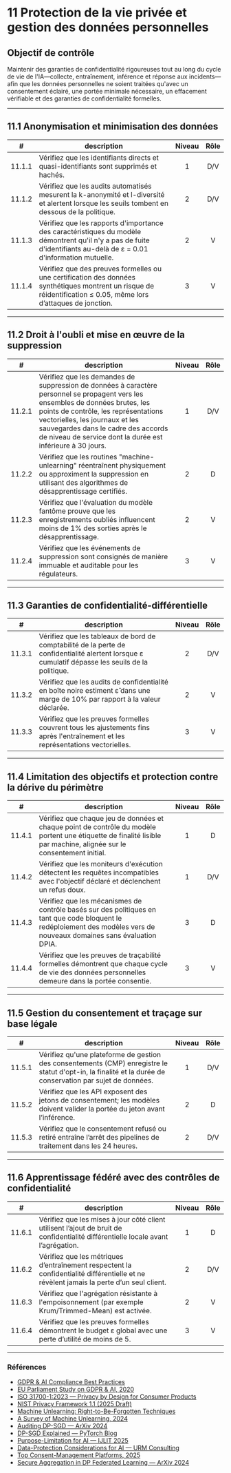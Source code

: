 # 11 Protection de la vie privée et gestion des données personnelles

## Objectif de contrôle

Maintenir des garanties de confidentialité rigoureuses tout au long du cycle de vie de l'IA—collecte, entraînement, inférence et réponse aux incidents—afin que les données personnelles ne soient traitées qu'avec un consentement éclairé, une portée minimale nécessaire, un effacement vérifiable et des garanties de confidentialité formelles.

---

## 11.1 Anonymisation et minimisation des données

|   #    | description                                                                                                                                                          | Niveau | Rôle |
| :----: | -------------------------------------------------------------------------------------------------------------------------------------------------------------------- | :----: | :--: |
| 11.1.1 | Vérifiez que les identifiants directs et quasi-identifiants sont supprimés et hachés.                                                                                |   1    | D/V  |
| 11.1.2 | Vérifiez que les audits automatisés mesurent la k-anonymité et l-diversité et alertent lorsque les seuils tombent en dessous de la politique.                        |   2    | D/V  |
| 11.1.3 | Vérifiez que les rapports d'importance des caractéristiques du modèle démontrent qu'il n'y a pas de fuite d'identifiants au-delà de ε = 0.01 d'information mutuelle. |   2    |  V   |
| 11.1.4 | Vérifiez que des preuves formelles ou une certification des données synthétiques montrent un risque de réidentification ≤ 0.05, même lors d’attaques de jonction.    |   3    |  V   |

---

## 11.2 Droit à l'oubli et mise en œuvre de la suppression

|   #    | description                                                                                                                                                                                                                                                                                                    | Niveau | Rôle |
| :----: | -------------------------------------------------------------------------------------------------------------------------------------------------------------------------------------------------------------------------------------------------------------------------------------------------------------- | :----: | :--: |
| 11.2.1 | Vérifiez que les demandes de suppression de données à caractère personnel se propagent vers les ensembles de données brutes, les points de contrôle, les représentations vectorielles, les journaux et les sauvegardes dans le cadre des accords de niveau de service dont la durée est inférieure à 30 jours. |   1    | D/V  |
| 11.2.2 | Vérifiez que les routines "machine-unlearning" réentraînent physiquement ou approximent la suppression en utilisant des algorithmes de désapprentissage certifiés.                                                                                                                                             |   2    |  D   |
| 11.2.3 | Vérifiez que l'évaluation du modèle fantôme prouve que les enregistrements oubliés influencent moins de 1% des sorties après le désapprentissage.                                                                                                                                                              |   2    |  V   |
| 11.2.4 | Vérifiez que les événements de suppression sont consignés de manière immuable et auditable pour les régulateurs.                                                                                                                                                                                               |   3    |  V   |

---

## 11.3 Garanties de confidentialité-différentielle

|   #    | description                                                                                                                                       | Niveau | Rôle |
| :----: | ------------------------------------------------------------------------------------------------------------------------------------------------- | :----: | :--: |
| 11.3.1 | Vérifiez que les tableaux de bord de comptabilité de la perte de confidentialité alertent lorsque ε cumulatif dépasse les seuils de la politique. |   2    | D/V  |
| 11.3.2 | Vérifiez que les audits de confidentialité en boîte noire estiment ε̂ dans une marge de 10% par rapport à la valeur déclarée.                     |   2    |  V   |
| 11.3.3 | Vérifiez que les preuves formelles couvrent tous les ajustements fins après l'entraînement et les représentations vectorielles.                   |   3    |  V   |

---

## 11.4 Limitation des objectifs et protection contre la dérive du périmètre

|   #    | description                                                                                                                                                             | Niveau | Rôle |
| :----: | ----------------------------------------------------------------------------------------------------------------------------------------------------------------------- | :----: | :--: |
| 11.4.1 | Vérifiez que chaque jeu de données et chaque point de contrôle du modèle portent une étiquette de finalité lisible par machine, alignée sur le consentement initial.    |   1    |  D   |
| 11.4.2 | Vérifiez que les moniteurs d'exécution détectent les requêtes incompatibles avec l'objectif déclaré et déclenchent un refus doux.                                       |   1    | D/V  |
| 11.4.3 | Vérifiez que les mécanismes de contrôle basés sur des politiques en tant que code bloquent le redéploiement des modèles vers de nouveaux domaines sans évaluation DPIA. |   3    |  D   |
| 11.4.4 | Vérifiez que les preuves de traçabilité formelles démontrent que chaque cycle de vie des données personnelles demeure dans la portée consentie.                         |   3    |  V   |

---

## 11.5 Gestion du consentement et traçage sur base légale

|   #    | description                                                                                                                                                | Niveau | Rôle |
| :----: | ---------------------------------------------------------------------------------------------------------------------------------------------------------- | :----: | :--: |
| 11.5.1 | Vérifiez qu'une plateforme de gestion des consentements (CMP) enregistre le statut d'opt-in, la finalité et la durée de conservation par sujet de données. |   1    | D/V  |
| 11.5.2 | Vérifiez que les API exposent des jetons de consentement; les modèles doivent valider la portée du jeton avant l’inférence.                                |   2    |  D   |
| 11.5.3 | Vérifiez que le consentement refusé ou retiré entraîne l’arrêt des pipelines de traitement dans les 24 heures.                                             |   2    | D/V  |

---

## 11.6 Apprentissage fédéré avec des contrôles de confidentialité

|   #    | description                                                                                                                             | Niveau | Rôle |
| :----: | --------------------------------------------------------------------------------------------------------------------------------------- | :----: | :--: |
| 11.6.1 | Vérifiez que les mises à jour côté client utilisent l’ajout de bruit de confidentialité différentielle locale avant l’agrégation.       |   1    |  D   |
| 11.6.2 | Vérifiez que les métriques d’entraînement respectent la confidentialité différentielle et ne révèlent jamais la perte d’un seul client. |   2    | D/V  |
| 11.6.3 | Vérifiez que l'agrégation résistante à l'empoisonnement (par exemple Krum/Trimmed-Mean) est activée.                                    |   2    |  V   |
| 11.6.4 | Vérifiez que les preuves formelles démontrent le budget ε global avec une perte d’utilité de moins de 5.                                |   3    |  V   |

---

### Références

* [GDPR & AI Compliance Best Practices](https://www.exabeam.com/explainers/gdpr-compliance/the-intersection-of-gdpr-and-ai-and-6-compliance-best-practices/)
* [EU Parliament Study on GDPR & AI, 2020](https://www.europarl.europa.eu/RegData/etudes/STUD/2020/641530/EPRS_STU%282020%29641530_EN.pdf)
* [ISO 31700-1:2023 — Privacy by Design for Consumer Products](https://www.iso.org/standard/84977.html)
* [NIST Privacy Framework 1.1 (2025 Draft)](https://www.nist.gov/privacy-framework)
* [Machine Unlearning: Right-to-Be-Forgotten Techniques](https://www.kaggle.com/code/tamlhp/machine-unlearning-the-right-to-be-forgotten)
* [A Survey of Machine Unlearning, 2024](https://arxiv.org/html/2209.02299v6)
* [Auditing DP-SGD — ArXiv 2024](https://arxiv.org/html/2405.14106v4)
* [DP-SGD Explained — PyTorch Blog](https://medium.com/pytorch/differential-privacy-series-part-1-dp-sgd-algorithm-explained-12512c3959a3)
* [Purpose-Limitation for AI — IJLIT 2025](https://academic.oup.com/ijlit/article/doi/10.1093/ijlit/eaaf003/8121663)
* [Data-Protection Considerations for AI — URM Consulting](https://www.urmconsulting.com/blog/data-protection-considerations-for-artificial-intelligence-ai)
* [Top Consent-Management Platforms, 2025](https://www.enzuzo.com/blog/best-consent-management-platforms)
* [Secure Aggregation in DP Federated Learning — ArXiv 2024](https://arxiv.org/abs/2407.19286)

